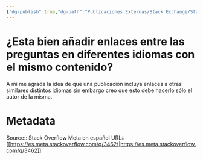 ```yaml
---
{"dg-publish":true,"dg-path":"Publicaciones Externas/Stack Exchange/Stack Overflow en español/Stack Overflow en español Meta/es.meta.stackoverflow.com-3462.md","permalink":"/publicaciones-externas/stack-exchange/stack-overflow-en-espanol/stack-overflow-en-espanol-meta/es-meta-stackoverflow-com-3462/","title":"¿Esta bien añadir enlaces entre las preguntas en diferentes idiomas con el mismo contenido?","hide":true,"noteIcon":"\"0\"","created":"2024-04-03T12:49:10.594-06:00","updated":"2024-04-05T16:44:03.149-06:00"}
---
```


# ¿Esta bien añadir enlaces entre las preguntas en diferentes idiomas con el mismo contenido?

A mí me agrada la idea de que una publicación incluya enlaces a otras similares distintos idiomas sin embargo creo que esto debe hacerlo sólo el autor de la misma.

# Metadata
Source:: Stack Overflow Meta en español
URL:: [[https://es.meta.stackoverflow.com/q/3462\|https://es.meta.stackoverflow.com/q/3462]]

